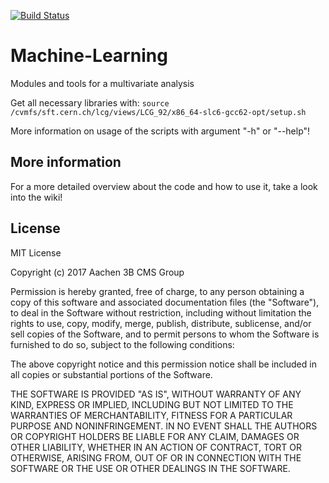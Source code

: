[![Build Status](https://travis-ci.org/CMSAachen3B/Machine-Learning.svg?branch=master)](https://travis-ci.org/CMSAachen3B/Machine-Learning)

# Machine-Learning

Modules and tools for a multivariate analysis

Get all necessary libraries with: `source
/cvmfs/sft.cern.ch/lcg/views/LCG_92/x86_64-slc6-gcc62-opt/setup.sh`

More information on usage of the scripts with argument "-h" or "--help"!

## More information

For a more detailed overview about the code and how to use it, take a look into
the wiki!

## License

MIT License

Copyright (c) 2017 Aachen 3B CMS Group

Permission is hereby granted, free of charge, to any person obtaining a copy of
this software and associated documentation files (the "Software"), to deal in
the Software without restriction, including without limitation the rights to
use, copy, modify, merge, publish, distribute, sublicense, and/or sell copies of
the Software, and to permit persons to whom the Software is furnished to do so,
subject to the following conditions:

The above copyright notice and this permission notice shall be included in all
copies or substantial portions of the Software.

THE SOFTWARE IS PROVIDED "AS IS", WITHOUT WARRANTY OF ANY KIND, EXPRESS OR
IMPLIED, INCLUDING BUT NOT LIMITED TO THE WARRANTIES OF MERCHANTABILITY, FITNESS
FOR A PARTICULAR PURPOSE AND NONINFRINGEMENT. IN NO EVENT SHALL THE AUTHORS OR
COPYRIGHT HOLDERS BE LIABLE FOR ANY CLAIM, DAMAGES OR OTHER LIABILITY, WHETHER
IN AN ACTION OF CONTRACT, TORT OR OTHERWISE, ARISING FROM, OUT OF OR IN
CONNECTION WITH THE SOFTWARE OR THE USE OR OTHER DEALINGS IN THE SOFTWARE.
